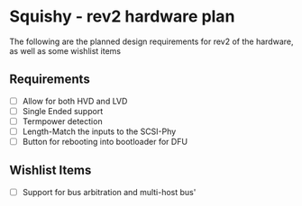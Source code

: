 # Squishy - rev2 hardware plan

The following are the planned design requirements for rev2 of the hardware, as well as some wishlist items

## Requirements 

- [ ] Allow for both HVD and LVD
- [ ] Single Ended support
- [ ] Termpower detection
- [ ] Length-Match the inputs to the SCSI-Phy
- [ ] Button for rebooting into bootloader for DFU

## Wishlist Items

- [ ] Support for bus arbitration and multi-host bus'
